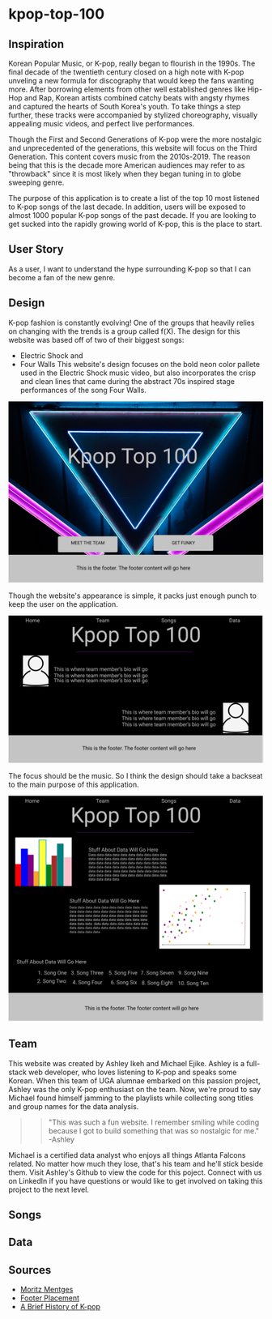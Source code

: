 # kpop-top-100

## Inspiration

Korean Popular Music, or K-pop, really began to flourish in the 1990s. The final decade of the twentieth century closed on a high note with K-pop unveling a new formula for discography that would keep the fans wanting more.
After borrowing elements from other well established genres like Hip-Hop and Rap, Korean artists combined catchy beats with angsty rhymes and captured the hearts of South Korea's youth. To take things a step further, these tracks were accompanied by stylized choreography, visually appealing music videos, and perfect live performances.

Though the First and Second Generations of K-pop were the more nostalgic and unprecedented of the generations, this website will focus on the Third Generation. This content covers music from the 2010s-2019. The reason being that this is the decade more American audiences may refer to as "throwback" since it is most likely when they began tuning in to globe sweeping genre.

The purpose of this application is to create a list of the top 10 most listened to K-pop songs of the last decade. In addition, users will be exposed to almost 1000 popular K-pop songs of the past decade. If you are looking to get sucked into the rapidly growing world of K-pop, this is the place to start.

## User Story
As a user, I want to understand the hype surrounding K-pop so that I can become a fan of the new genre. 

## Design

K-pop fashion is constantly evolving! One of the groups that heavily relies on changing with the trends is a group called f(X). The design for this website was based off of two of their biggest songs: 
* Electric Shock
and
* Four Walls
This website's design focuses on the bold neon color pallete used in the Electric Shock music video, but also incorporates the crisp and clean lines that came during the abstract 70s inspired stage performances of the song Four Walls.

![Homepage wireframe](client/src/Assets/Homepgwf.png)

Though the website's appearance is simple, it packs just enough punch to keep the user on the application.

![Team page wireframe](client/src/Assets/Teampgwf.png)

The focus should be the music. So I think the design should take a backseat to the main purpose of this application.

![Data page wireframe](client/src/Assets/Datapgwf.png)
## Team

This website was created by Ashley Ikeh and Michael Ejike. Ashley is a full-stack web developer, who loves listening to K-pop and speaks some Korean. When this team of UGA alumnae embarked on this passion project, Ashley was the only  K-pop enthusiast on the team. Now, we're proud to say Michael found himself jamming to the playlists while collecting song titles and group names for the data analysis. 

>>"This was such a fun website. I remember smiling while coding because I got to build something that was so nostalgic for me." -Ashley

Michael is a certified data analyst who enjoys all things Atlanta Falcons related. No matter how much they lose, that's his team and he'll stick beside them. Visit Ashley's Github to view the code for this poject. Connect with us on LinkedIn if you have questions or would like to get involved on taking this project to the next level. 

## Songs


## Data


## Sources
* [Moritz Mentges](https://unsplash.com/photos/2RLRbRkWtpc)
* [Footer Placement](https://stackoverflow.com/questions/18739937/how-to-keep-footer-at-bottom-of-screen)
* [A Brief History of K-pop](https://www.lafilm.edu/blog/a-brief-history-of-kpop/)
